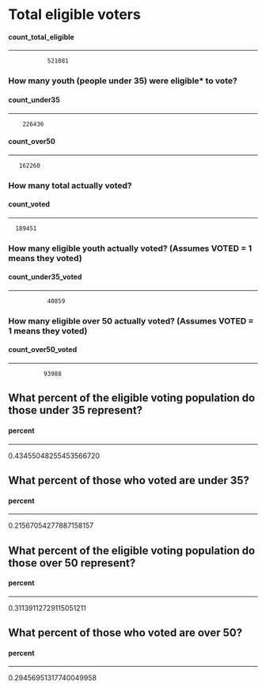 
# Total eligible voters

#### count_total_eligible 
----------------------
               521081

### How many youth (people under 35) were eligible* to vote?

#### count_under35 
---------------
        226436


#### count_over50 
--------------
       162260


### How many total actually voted?

#### count_voted 
-------------
      189451


### How many eligible youth actually voted? (Assumes VOTED = 1 means they voted)

#### count_under35_voted 
---------------------
               40859


### How many eligible over 50 actually voted? (Assumes VOTED = 1 means they voted)

#### count_over50_voted 
--------------------
              93988


## What percent of the eligible voting population do those under 35 represent?

#### percent        
------------------------
 0.43455048255453566720


## What percent of those who voted are under 35?

#### percent        
------------------------
 0.21567054277887158157


## What percent of the eligible voting population do those over 50 represent?

#### percent        
------------------------
 0.31139112729115051211


## What percent of those who voted are over 50?

#### percent        
------------------------
 0.29456951317740049958


